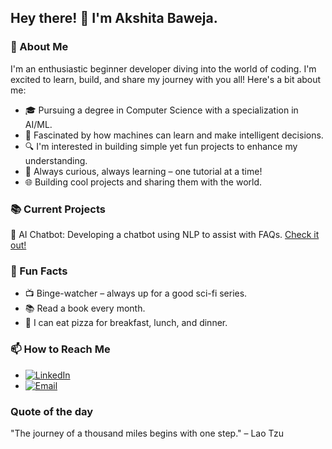 ## Hey there! 👋 I'm Akshita Baweja.

### 🌟 About Me
I'm an enthusiastic beginner developer diving into the world of coding. I'm excited to learn, build, and share my journey with you all! Here's a bit about me:

- 🎓 Pursuing a degree in Computer Science with a specialization in AI/ML.
- 🤖 Fascinated by how machines can learn and make intelligent decisions.
- 🔍 I'm interested in building simple yet fun projects to enhance my understanding.
- 🧠 Always curious, always learning – one tutorial at a time!
- 🌐 Building cool projects and sharing them with the world.

### 📚 Current Projects
🤖 AI Chatbot: Developing a chatbot using NLP to assist with FAQs. [Check it out!](https://github.com/Akshitaa05/Chatbot)

### 🌈 Fun Facts
- 📺 Binge-watcher – always up for a good sci-fi series.
- 📚 Read a book every month.
- 🍕 I can eat pizza for breakfast, lunch, and dinner.

### 📫 How to Reach Me
- [![LinkedIn](https://img.shields.io/badge/LinkedIn-0077B5?style=for-the-badge&logo=linkedin&logoColor=white)](https://www.linkedin.com/in/akshita-baweja-76a320251?utm_source=share&utm_campaign=share_via&utm_content=profile&utm_medium=android_app)
- [![Email](https://img.shields.io/badge/Email-D14836?style=for-the-badge&logo=gmail&logoColor=white)](akshitabaweja567@gmail.com)

### Quote of the day
"The journey of a thousand miles begins with one step." – Lao Tzu

